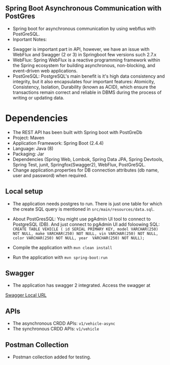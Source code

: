 ## Spring Boot Asynchronous Communication with PostGres
- Spring boot for asynchronous communication by using webflus with PostGreSQL.
- Inportant Notes: 
* Swagger is important part in API, however, we have an issue with WebFlux and Swagger (2 or 3) in Springboot few versions such 2.7.x
* WebFlux: Spring WebFlux is a reactive programming framework within the Spring ecosystem for building asynchronous, non-blocking, and event-driven web applications.
* PostGreSQL: PostgreSQL's main benefit is it's high data consistency and integrity, but it also encapsulates four important features: Atomicity, Consistency, Isolation, Durability (known as ACID), which ensure the transactions remain correct and reliable in DBMS during the process of writing or updating data.

# Dependencies
- The REST API has been built with Spring boot with PostGreDb
- Project: Maven
- Application Framework: Spring Boot (2.4.4)
- Language: Java (8)
- Packaging: Jar
- Dependencies (Spring Web, Lombok, Spring Data JPA, Spring Devtools, Spring Test, junit, Springfox(Swagger2), WebFlux, PostGreSQL.
- Change application.properties for DB connection attributes (db name, user and password) when required.

## Local setup
- The application needs postgres to run. There is just one table for which the create SQL query is mentioned in 
`src/main/resources/data.sql`. 
- About PostGresSQL: You might use pgAdmin UI tool to connect to PostgreSQL (DB). And just connect to pgAdmin UI add foloowing SQL:
``CREATE TABLE VEHICLE (
  id SERIAL PRIMARY KEY,
  model VARCHAR(250) NOT NULL,
  make VARCHAR(250) NOT NULL,
  vin VARCHAR(250) NOT NULL,
  color VARCHAR(250) NOT NULL,
  year  VARCHAR(250) NOT NULL);``
  
- Compile the application with `mvn clean install`

- Run the application with `mvn spring-boot:run`

## Swagger
- The application has swagger 2 integrated. Access the swagger at

[Swagger Local URL](http://localhost:8089/swagger-ui.html)

## APIs 
- The asynchronous CRDD APIs: `v1/vehicle-async`
- The synchronous CRDD APIs: `v1/vehicle`

## Postman Collection
- Postman collection added for testing.
